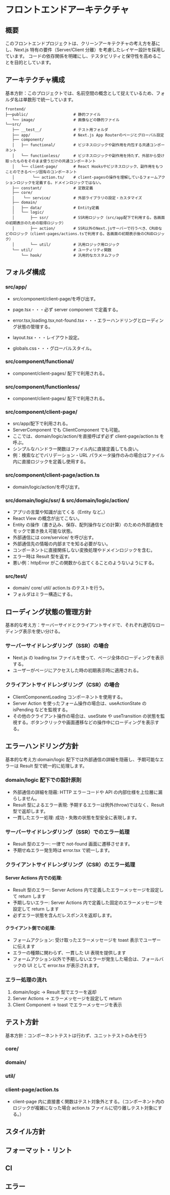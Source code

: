 # フロントエンドアーキテクチャ

## 概要

このフロントエンドプロジェクトは、クリーンアーキテクチャの考え方を基にし、Next.js 特有の要件（Server/Client 分離）を考慮したレイヤー設計を採用しています。
コードの依存関係を明確にし、テスタビリティと保守性を高めることを目的としています。

## アーキテクチャ構成

基本方針：このプロジェクトでは、名前空間の概念として捉えているため、フォルダ名は単数形で統一しています。

```
frontend/
├──public/                    # 静的ファイル
   └── image/                 # 画像などの静的ファイル
└──src/
   ├── __test__/              # テスト用フォルダ
   ├── app/                   # Next.js App Routerのページとグローバル設定
   ├── component/
   │   ├── functional/        # ビジネスロジックや副作用を内包する共通コンポーネント
   │   └── functionless/      # ビジネスロジックや副作用を持たず、外部から受け取ったものをそのまま使うだけの共通コンポーネント
   │   └── client-page/       # React Hooksやビジネスロジック、副作用をもつことのできるページ固有のコンポーネント
   │        └── action.ts/    # client-pagesの操作を理解しているフォームアクションロジックを定義する。ドメインロジックではない。
   ├── constant/              # 定数定義
   ├── core/
   │    └── service/          # 外部ライブラリの設定・カスタマイズ
   ├── domain/
   │   ├── data/              # Entity定義
   │   └── logic/
   │       ├── ssr/           # SSR用ロジック（src/app配下で利用する。各画面の初期表示のための取得ロジック）
   │       ├── action/        # SSR以外のNext.jsサーバーで行うべき、CRUDなどのロジック（client-pages/actions.tsで利用する。各画面の初期表示後のCRUDロジック）
   │       └── util/          # 汎用ロジック用ロジック
   └── util/                  # ユーティリティ関数
       └── hook/              # 汎用的なカスタムフック
```

## フォルダ構成

### src/app/

- src/component/client-page/を呼び出す。

- page.tsx・・・必ず server component で定義する。
- error.tsx,loading.tsx,not-found.tsx・・・エラーハンドリングとローディング状態の管理する。
- layout.tsx・・・レイアウト設定。
- globals.css・・・グローバルスタイル。

### src/component/functional/

- component/client-pages/ 配下で利用される。

### src/component/functionless/

- component/client-pages/ 配下で利用される。

### src/component/client-page/

- src/app/配下で利用される。
- ServerComponent でも ClientComponent でも可能。
- ここでは、domain/logic/action/を直接呼ばず必ず client-page/action.ts を呼ぶ。
- シンプルなハンドラー関数はファイル内に直接定義しても良い。
- 例：検索などでバリデーション・URL パラメータ操作のみの場合はファイル内に直接ロジックを定義し使用する。

### src/component/client-page/action.ts

- domain/logic/action/を呼び出す。

### src/domain/logic/ssr/ & src/domain/logic/action/

- アプリの言葉や知識が出てくる（Entity など。）
- React View の概念が出てこない。
- Entity の操作（書き込み、保存、配列操作などの計算）のための外部通信をモックで置き換え可能な状態。
- 外部通信には core/service/ を呼び出す。
- 外部通信先の情報の内部までを知る必要がない。
- コンポーネントに直接関係しない変換処理やドメインロジックを含む。
- エラー時は Result 型を返す。
- 悪い例：httpError がこの関数から出てくることのようないようにする。

### src/**test**/

- domain/ core/ util/ action.ts のテストを行う。
- フォルダはミラー構造にする。

## ローディング状態の管理方針

基本的な考え方：サーバーサイドとクライアントサイドで、それぞれ適切なローディング表示を使い分ける。

### サーバーサイドレンダリング（SSR）の場合

- Next.js の loading.tsx ファイルを使って、ページ全体のローディングを表示する。
- ユーザーがページにアクセスした時の初期表示時に適用される。

### クライアントサイドレンダリング（CSR）の場合

- ClientComponentLoading コンポーネントを使用する。
- Server Action を使ったフォーム操作の場合は、useActionState の isPending などを監視する。
- その他のクライアント操作の場合は、useState や useTransition の状態を監視する。ボタンクリックや画面遷移などの操作中にローディングを表示する。

## エラーハンドリング方針

基本的な考え方:domain/logic 配下では外部通信の詳細を隠蔽し、予期可能なエラーは Result 型で統一的に処理します。

### domain/logic 配下での設計原則

- 外部通信の詳細を隠蔽: HTTP エラーコードや API の内部仕様を上位層に漏らしません。
- Result 型によるエラー表現: 予期するエラーは例外(throw)ではなく、Result 型で返却します。
- 一貫したエラー処理: 成功・失敗の状態を型安全に表現します。

### サーバーサイドレンダリング（SSR）でのエラー処理

- Result 型のエラー: 一律で not-found 画面に遷移させます。
- 予期せぬエラー発生時は error.tsx で統一します。

### クライアントサイドレンダリング（CSR）のエラー処理

#### Server Actions 内での処理:

- Result 型のエラー: Server Actions 内で定義したエラーメッセージを設定して return します
- 予期しないエラー: Server Actions 内で定義した固定のエラーメッセージを設定して return します
- 必ずエラー状態を含んだレスポンスを返却します。

#### クライアント側での処理:

- フォームアクション: 受け取ったエラーメッセージを toast 表示でユーザーに伝えます
- エラーの種類に関わらず、一貫した UI 表現を提供します
- フォームアクション以外で予期しないエラーが発生した場合は、フォールバックの UI として error.tsx が表示されます。

### エラー処理の流れ

1. domain/logic → Result 型でエラーを返却
2. Server Actions → エラーメッセージを設定して return
3. Client Component → toast でエラーメッセージを表示

## テスト方針

基本方針：コンポーネントテストは行わず、ユニットテストのみを行う

### core/

### domain/

### util/

### client-page/action.ts

- client-page 内に直接書く関数はテスト対象外とする。（コンポーネント内のロジックが複雑になった場合 action.ts ファイルに切り離しテスト対象にする。）

## スタイル方針

## フォーマット・リント

## CI

## エラー
